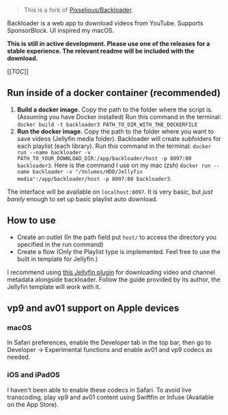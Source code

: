 
> This is a fork of [Pixselious/Backloader](https://gitlab.com/Pixselious/youtube-backloader).


Backloader is a web app to download videos from YouTube. Supports SponsorBlock. UI inspired my macOS.

**This is still in active development. Please use one of the releases for a stable experience. The relevant readme will be included with the download.**

[[_TOC_]]

## Run inside of a docker container (recommended)

1. **Build a docker image.** Copy the path to the folder where the script is. (Assuming you have Docker installed) Run this command in the terminal: `docker build -t backloader3 PATH_TO_DIR_WITH_THE_DOCKERFILE` 
2. **Run the docker image.** Copy the path to the folder where you want to save videos (Jellyfin media folder). Backloader will create subfolders for each playlist (each library). Run this command in the terminal: `docker run --name backloader -v PATH_TO_YOUR_DOWNLOAD_DIR:/app/backloader/host -p 8097:80 backloader3`. Here is the command I use on my mac (zsh) `docker run --name backloader -v "/Volumes/HDD/Jellyfin media":/app/backloader/host -p 8097:80 backloader3`.

The interface will be available on `localhost:8097`. It is very basic, but *just barely* enough to set up basic playlist auto download.


## How to use
 - Create an outlet (In the path field put `host/` to access the directory you specified in the run command)
 - Create a flow (Only the Playlist type is implemented. Feel free to use the built in template for Jellyfin.)


I recommend using [this Jellyfin plugin](https://github.com/ankenyr/jellyfin-youtube-metadata-plugin) for downloading video and channel metadata alongside backloader. Follow the guide provided by its author, the Jellyfin template will work with it.


## vp9 and av01 support on Apple devices

### macOS

In Safari preferences, enable the Developer tab in the top bar, then go to Developer → Experimental functions and enable av01 and vp9 codecs as needed.

### iOS and iPadOS

I haven't been able to enable these codecs in Safari. To avoid live transcoding, play vp9 and av01 content using Swiftfin or Infuse (Available on the App Store).
